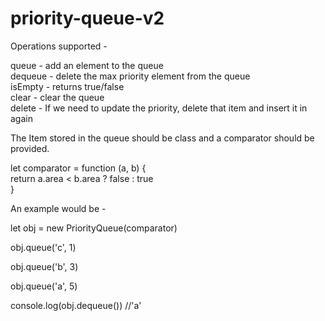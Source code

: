 # priority-queue-v2


Operations supported - 

queue - add an element to the queue<br/>
dequeue - delete the max priority element from the queue<br/>
isEmpty - returns true/false<br/>
clear - clear the queue<br/>
delete - If we need to update the priority, delete that item and insert it in again <br/>

The Item stored in the queue should be class and a comparator should be provided.<br/>


let comparator = function (a, b) {<br/>
  return a.area < b.area ? false : true<br/>
}<br/>



An example would be - <br/>

let obj = new PriorityQueue(comparator)<br/>

obj.queue('c', 1)<br/>

obj.queue('b', 3)<br/>

obj.queue('a', 5)<br/>


console.log(obj.dequeue()) //'a'<br/>





